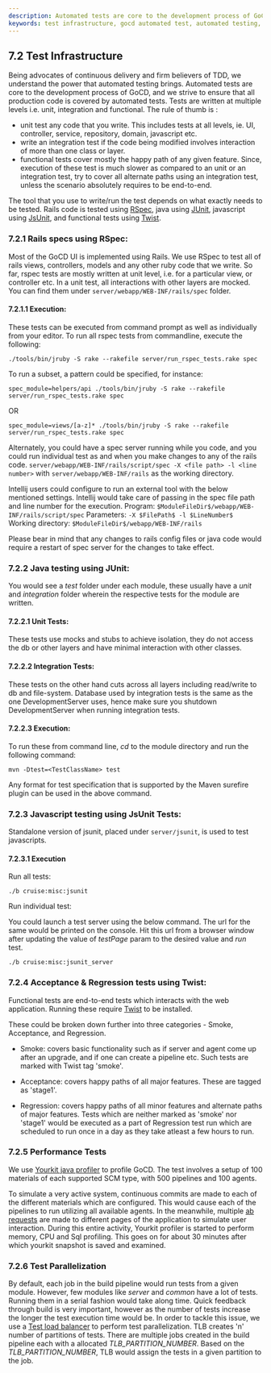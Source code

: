 ```yaml
---
description: Automated tests are core to the development process of GoCD, and we strive to ensure that all production code is covered by automated tests.
keywords: test infrastructure, gocd automated test, automated testing, tdd, test driven development, regression tests, test parallelization, performance tests, acceptance tests
---
```


## 7.2 Test Infrastructure
Being advocates of continuous delivery and firm believers of TDD, we understand the power that automated testing brings. Automated tests are core to the development process of GoCD, and we strive to ensure that all production code is covered by automated tests.
Tests are written at multiple levels i.e. unit, integration and functional. The rule of thumb is :
<ul>
<li>unit test any code that you write. This includes tests at all levels, ie. UI, controller, service, repository, domain, javascript etc.</li>
<li>write an integration test if the code being modified involves interaction of more than one class or layer.</li>
<li>functional tests cover mostly the happy path of any given feature. Since, execution of these test is much slower as compared to an unit or an integration test, try to cover all alternate paths using an integration test, unless the scenario absolutely requires to be end-to-end.</li>
</ul>

The tool that you use to write/run the test depends on what exactly needs to be tested. Rails code is tested using <a href="http://rspec.info/" target="_blank">RSpec</a>, java using <a href="http://junit.org/" target="_blank">JUnit</a>, javascript using <a href="https://github.com/pivotal/jsunit" target="_blank">JsUnit</a>, and functional tests using <a href="http://www.thoughtworks.com/products/twist-agile-testing" target="_blank">Twist</a>.

### 7.2.1 Rails specs using RSpec:
Most of the GoCD UI is implemented using Rails. We use RSpec to test all of rails views, controllers, models and any other ruby code that we write. So far, rspec tests are mostly written at unit level, i.e. for a particular view, or controller etc. In a unit test, all interactions with other layers are mocked.
You can find them under `server/webapp/WEB-INF/rails/spec` folder.

#### 7.2.1.1 Execution:
These tests can be executed from command prompt as well as individually from your editor.
To run all rspec tests from commandline, execute the following:

`./tools/bin/jruby -S rake --rakefile server/run_rspec_tests.rake spec`

To run a subset, a pattern could be specified, for instance:

`spec_module=helpers/api ./tools/bin/jruby -S rake --rakefile server/run_rspec_tests.rake spec`

OR

`spec_module=views/[a-z]* ./tools/bin/jruby -S rake --rakefile server/run_rspec_tests.rake spec`

Alternately, you could have a spec server running while you code, and you could run individual test as and when you make changes to any of the rails code.
`server/webapp/WEB-INF/rails/script/spec -X <file path> -l <line number>` with `server/webapp/WEB-INF/rails` as the working directory.

Intellij users could configure to run an external tool with the below mentioned settings. Intellij would take care of passing in the spec file path and line number for the execution.
Program: `$ModuleFileDir$/webapp/WEB-INF/rails/script/spec`
Parameters: `-X $FilePath$ -l $LineNumber$`
Working directory: `$ModuleFileDir$/webapp/WEB-INF/rails`

Please bear in mind that any changes to rails config files or java code would require a restart of spec server for the changes to take effect.

### 7.2.2 Java testing using JUnit:
You would see a *test* folder under each module, these usually have a *unit* and *integration* folder wherein the respective tests for the module are written.

#### 7.2.2.1 Unit Tests:
These tests use mocks and stubs to achieve isolation, they do not access the db or other layers and have minimal interaction with other classes.

#### 7.2.2.2 Integration Tests:
These tests on the other hand cuts across all layers including read/write to db and file-system. Database used by integration tests is the same as the one DevelopmentServer uses, hence make sure you shutdown DevelopmentServer when running integration tests.

#### 7.2.2.3 Execution:
To run these from command line, *cd* to the module directory and run the following command:

`mvn -Dtest=<TestClassName> test`

Any format for test specification that is supported by the Maven surefire plugin can be used in the above command.

### 7.2.3 Javascript testing using JsUnit Tests:
Standalone version of jsunit, placed under `server/jsunit`, is used to test javascripts.

#### 7.2.3.1 Execution
Run all tests:

`./b cruise:misc:jsunit`

Run individual test:

You could launch a test server using the below command. The url for the same would be printed on the console. Hit this url from a browser window after updating the value of *testPage* param to the desired value and *run* test.

`./b cruise:misc:jsunit_server`

### 7.2.4 Acceptance & Regression tests using Twist:
Functional tests are end-to-end tests which interacts with the web application. Running these require <a href="http://www.thoughtworks.com/products/twist-agile-testing" target="_blank">Twist</a> to be installed.

These could be broken down further into three categories - Smoke, Acceptance, and Regression.

* Smoke: covers basic functionality such as if server and agent come up after an upgrade, and if one can create a pipeline etc. Such tests are marked with Twist tag 'smoke'.

* Acceptance: covers happy paths of all major features. These are tagged as 'stage1'.

* Regression: covers happy paths of all minor features and alternate paths of major features. Tests which are neither marked as 'smoke' nor 'stage1' would be executed as a part of Regression test run which are scheduled to run once in a day as they take atleast a few hours to run.

### 7.2.5 Performance Tests

We use <a href="http://www.yourkit.com/" target="_blank">Yourkit java profiler</a> to profile GoCD. The test involves a setup of 100 materials of each supported SCM type, with 500 pipelines and 100 agents.

To simulate a very active system, continuous commits are made to each of the different materials which are configured. This would cause each of the pipelines to run utilizing all available agents. In the meanwhile, multiple <a href="http://httpd.apache.org/docs/current/programs/ab.html">ab requests</a> are made to different pages of the application to simulate user interaction.
During this entire activity, Yourkit profiler is started to perform memory, CPU and Sql profiling. This goes on for about 30 minutes after which yourkit snapshot is saved and examined.

### 7.2.6 Test Parallelization

By default, each job in the build pipeline would run tests from a given module. However, few modules like *server* and *common* have a lot of tests. Running them in a serial fashion would take along time.  Quick feedback through build is very important, however as the number of tests increase the longer the test execution time would be. In order to tackle this issue, we use a <a href="http://test-load-balancer.github.io/" target="_blank">Test load balancer</a> to perform test parallelization. TLB creates 'n' number of partitions of tests. There are multiple jobs created in the build pipeline each with a allocated *TLB_PARTITION_NUMBER*. Based on the *TLB_PARTITION_NUMBER*, TLB would assign the tests in a given partition to the job.


